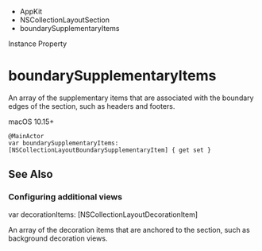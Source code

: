 

- AppKit
- NSCollectionLayoutSection
-  boundarySupplementaryItems 

Instance Property

# boundarySupplementaryItems

An array of the supplementary items that are associated with the boundary edges of the section, such as headers and footers.

macOS 10.15+

``` source
@MainActor
var boundarySupplementaryItems: [NSCollectionLayoutBoundarySupplementaryItem] { get set }
```

## See Also

### Configuring additional views

var decorationItems: [NSCollectionLayoutDecorationItem]

An array of the decoration items that are anchored to the section, such as background decoration views.

